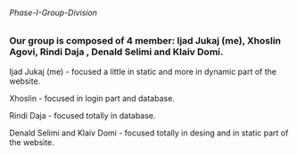 ###### Phase-I-Group-Division
### Our group is  composed of 4 member: Ijad Jukaj (me), Xhoslin Agovi, Rindi Daja , Denald Selimi and Klaiv Domi.

Ijad Jukaj (me) - focused a little in static and more in dynamic part of the website.

Xhoslin - focused in login part and  database.

Rindi Daja - focused totally in database.

Denald Selimi and Klaiv Domi - focused totally in desing and in static part of the website.
